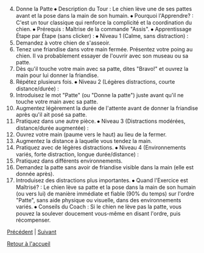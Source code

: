 4. Donne la Patte
⦁ Description du Tour : Le chien lève une de ses pattes avant et la pose dans la main de son humain.
⦁ Pourquoi l'Apprendre? : C'est un tour classique qui renforce la complicité et la coordination du chien.
⦁ Prérequis : Maîtrise de la commande "Assis".
⦁ Apprentissage Étape par Étape (sans clicker) :
⦁ Niveau 1 (Calme, sans distraction) :
1. Demandez à votre chien de s'asseoir.
2. Tenez une friandise dans votre main fermée. Présentez votre poing au chien. Il va probablement essayer de l'ouvrir avec son museau ou sa patte.
3. Dès qu'il touche votre main avec sa patte, dites "Bravo!" et ouvrez la main pour lui donner la friandise.
4. Répétez plusieurs fois.
⦁ Niveau 2 (Légères distractions, courte distance/durée) :
1. Introduisez le mot "Patte" (ou "Donne la patte") juste avant qu'il ne touche votre main avec sa patte.
2. Augmentez légèrement la durée de l'attente avant de donner la friandise après qu'il ait posé sa patte.
3. Pratiquez dans une autre pièce.
⦁ Niveau 3 (Distractions modérées, distance/durée augmentée) :
1. Ouvrez votre main (paume vers le haut) au lieu de la fermer.
2. Augmentez la distance à laquelle vous tendez la main.
3. Pratiquez avec de légères distractions.
⦁ Niveau 4 (Environnements variés, forte distraction, longue durée/distance) :
1. Pratiquez dans différents environnements.
2. Demandez la patte sans avoir de friandise visible dans la main (elle est donnée après).
3. Introduisez des distractions plus importantes.
⦁ Quand l'Exercice est Maîtrisé? : Le chien lève sa patte et la pose dans la main de son humain (ou vers lui) de manière immédiate et fiable (90% du temps) sur l'ordre "Patte", sans aide physique ou visuelle, dans des environnements variés.
⦁ Conseils du Coach : Si le chien ne lève pas la patte, vous pouvez la soulever doucement vous-même en disant l'ordre, puis récompenser. 

[Précédent](./couche.md) | [Suivant](./fais_le_beau.md)

[Retour à l'accueil](../index.md) 